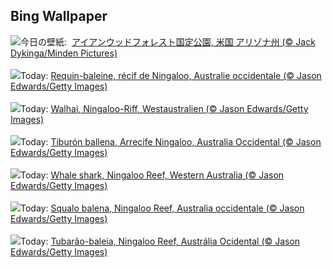 ## Bing Wallpaper
![](https://www.bing.com/th?id=OHR.IronwoodCactus_JA-JP8293481561_UHD.jpg&w=1000)今日の壁紙: &nbsp;[アイアンウッドフォレスト国定公園, 米国 アリゾナ州 (© Jack Dykinga/Minden Pictures)](https://www.bing.com/th?id=OHR.IronwoodCactus_JA-JP8293481561_UHD.jpg)
<br><br/>
![](https://www.bing.com/th?id=OHR.NingalooShark_FR-FR1267107325_UHD.jpg&w=1000)Today: [Requin-baleine, récif de Ningaloo, Australie occidentale (© Jason Edwards/Getty Images)](https://www.bing.com/th?id=OHR.NingalooShark_FR-FR1267107325_UHD.jpg)
<br><br/>
![](https://www.bing.com/th?id=OHR.NingalooShark_DE-DE6573151950_UHD.jpg&w=1000)Today: [Walhai, Ningaloo-Riff, Westaustralien (© Jason Edwards/Getty Images)](https://www.bing.com/th?id=OHR.NingalooShark_DE-DE6573151950_UHD.jpg)
<br><br/>
![](https://www.bing.com/th?id=OHR.NingalooShark_ES-ES4277361949_UHD.jpg&w=1000)Today: [Tiburón ballena, Arrecife Ningaloo, Australia Occidental (© Jason Edwards/Getty Images)](https://www.bing.com/th?id=OHR.NingalooShark_ES-ES4277361949_UHD.jpg)
<br><br/>
![](https://www.bing.com/th?id=OHR.NingalooShark_EN-GB2488880393_UHD.jpg&w=1000)Today: [Whale shark, Ningaloo Reef, Western Australia (© Jason Edwards/Getty Images)](https://www.bing.com/th?id=OHR.NingalooShark_EN-GB2488880393_UHD.jpg)
<br><br/>
![](https://www.bing.com/th?id=OHR.NingalooShark_IT-IT4786204671_UHD.jpg&w=1000)Today: [Squalo balena, Ningaloo Reef, Australia occidentale (© Jason Edwards/Getty Images)](https://www.bing.com/th?id=OHR.NingalooShark_IT-IT4786204671_UHD.jpg)
<br><br/>
![](https://www.bing.com/th?id=OHR.NingalooShark_PT-BR6162667843_UHD.jpg&w=1000)Today: [Tubarão-baleia, Ningaloo Reef, Austrália Ocidental (© Jason Edwards/Getty Images)](https://www.bing.com/th?id=OHR.NingalooShark_PT-BR6162667843_UHD.jpg)
<br><br/>
